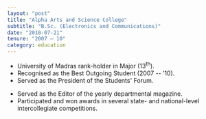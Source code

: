 ```yaml
---
layout: "post"
title: "Alpha Arts and Science College"
subtitle: "B.Sc. (Electronics and Communications)"
date: "2010-07-21"
tenure: "2007 – 10"
category: education
---
```


- University of Madras rank-holder in Major (13<sup>th</sup>).
- Recognised as the Best Outgoing Student (2007 -- ’10).
- Served as the President of the Students' Forum.
<!--more-->
- Served as the Editor of the yearly departmental magazine.
- Participated and won awards in several state- and national-level intercollegiate competitions.

